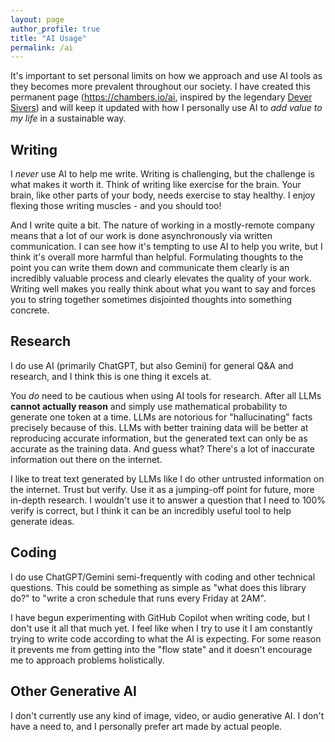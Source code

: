 ```yaml
---
layout: page
author_profile: true
title: "AI Usage"
permalink: /ai
---
```


It's important to set personal limits on how we approach and use AI tools as they becomes more prevalent throughout our society. I have created this permanent page (https://chambers.io/ai, inspired by the legendary [Dever Sivers](https://sive.rs/ai)) and will keep it updated with how I personally use AI to *add value to my life* in a sustainable way.

## Writing

I *never* use AI to help me write. Writing is challenging, but the challenge is what makes it worth it. Think of writing like exercise for the brain. Your brain, like other parts of your body, needs exercise to stay healthy. I enjoy flexing those writing muscles - and you should too!

And I write quite a bit. The nature of working in a mostly-remote company means that a lot of our work is done asynchronously via written communication. I can see how it's tempting to use AI to help you write, but I think it's overall more harmful than helpful. Formulating thoughts to the point you can write them down and communicate them clearly is an incredibly valuable process and clearly elevates the quality of your work. Writing well makes you really think about what you want to say and forces you to string together sometimes disjointed thoughts into something concrete.

## Research

I do use AI (primarily ChatGPT, but also Gemini) for general Q&A and research, and I think this is one thing it excels at.

You *do* need to be cautious when using AI tools for research. After all LLMs **cannot actually reason** and simply use mathematical probability to generate one token at a time. LLMs are notorious for "hallucinating" facts precisely because of this. LLMs with better training data will be better at reproducing accurate information, but the generated text can only be as accurate as the training data. And guess what? There's a lot of inaccurate information out there on the internet.

I like to treat text generated by LLMs like I do other untrusted information on the internet. Trust but verify. Use it as a jumping-off point for future, more in-depth research. I wouldn't use it to answer a question that I need to 100% verify is correct, but I think it can be an incredibly useful tool to help generate ideas.

## Coding

I do use ChatGPT/Gemini semi-frequently with coding and other technical questions. This could be something as simple as "what does this library do?" to "write a cron schedule that runs every Friday at 2AM".

I have begun experimenting with GitHub Copilot when writing code, but I don't use it all that much yet. I feel like when I try to use it I am constantly trying to write code according to what the AI is expecting. For some reason it prevents me from getting into the "flow state" and it doesn't encourage me to approach problems holistically.

## Other Generative AI

I don't currently use any kind of image, video, or audio generative AI. I don't have a need to, and I personally prefer art made by actual people.
